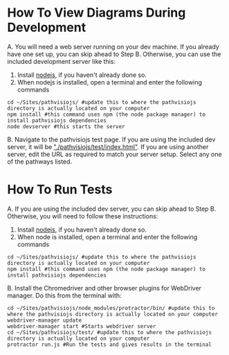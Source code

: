 # How To View Diagrams During Development

A. You will need a web server running on your dev machine. If you already have one set up, you can skip ahead to Step B.
Otherwise, you can use the included development server like this:

1. Install [nodejs](http://nodejs.org/download/), if you haven't already done so.
2. When nodejs is installed, open a terminal and enter the following commands

```
cd ~/Sites/pathvisiojs/ #update this to where the pathvisiojs directory is actually located on your computer
npm install #this command uses npm (the node package manager) to install pathvisiojs dependencies
node devserver #this starts the server
```

B. Navigate to the pathvisiojs test page. If you are using the included dev server, it will be ["./pathvisiojs/test/index.html"](http://localhost:3000/test/). If you are using another server, edit the URL as required to match your server setup. Select any one of the pathways listed. 

# How To Run Tests

A. If you are using the included dev server, you can skip ahead to Step B.
Otherwise, you will need to follow these instructions:

1. Install [nodejs](http://nodejs.org/download/), if you haven't already done so.
2. When node is installed, open a terminal and enter the following commands

```
cd ~/Sites/pathvisiojs/ #update this to where the pathvisiojs directory is actually located on your computer
npm install #this command uses npm (the node package manager) to install pathvisiojs dependencies
```

B. Install the Chromedriver and other browser plugins for WebDriver manager. Do this from the terminal with:

```
cd ~/Sites/pathvisiojs/node_modules/protractor/bin/ #update this to where the pathvisiojs directory is actually located on your computer
webdriver-manager update
webdriver-manager start #Starts webdriver server
cd ~/Sites/pathvisiojs/test/ #update this to where the pathvisiojs directory is actually located on your computer
protractor run.js #Run the tests and gives results in the terminal
```
